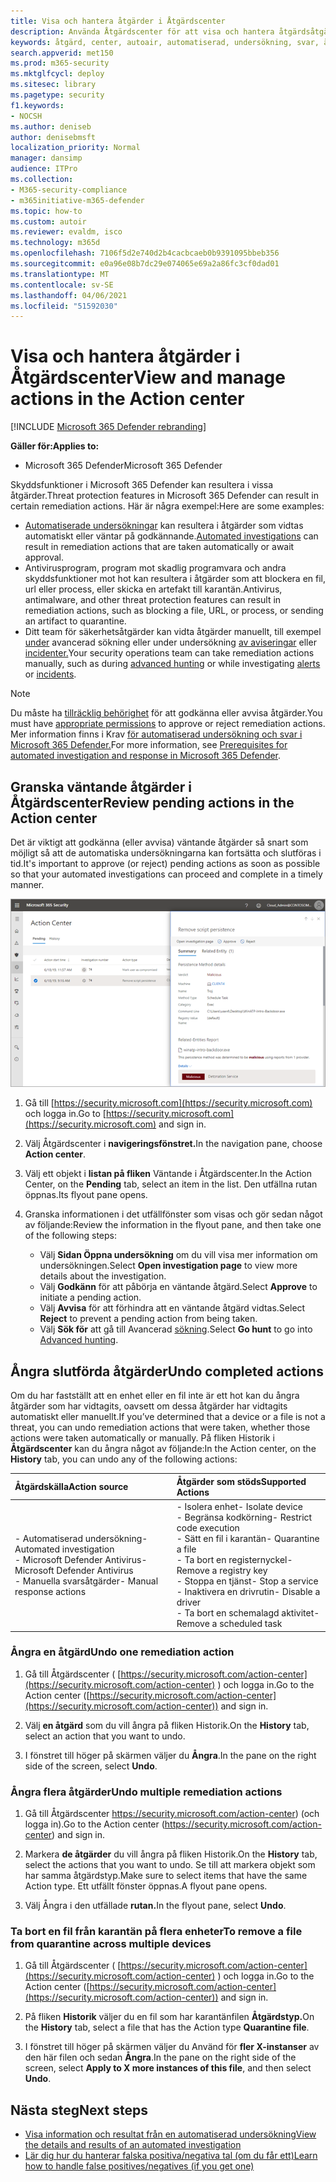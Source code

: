 ```yaml
---
title: Visa och hantera åtgärder i Åtgärdscenter
description: Använda Åtgärdscenter för att visa och hantera åtgärdsåtgärder
keywords: åtgärd, center, autoair, automatiserad, undersökning, svar, åtgärd
search.appverid: met150
ms.prod: m365-security
ms.mktglfcycl: deploy
ms.sitesec: library
ms.pagetype: security
f1.keywords:
- NOCSH
ms.author: deniseb
author: denisebmsft
localization_priority: Normal
manager: dansimp
audience: ITPro
ms.collection:
- M365-security-compliance
- m365initiative-m365-defender
ms.topic: how-to
ms.custom: autoir
ms.reviewer: evaldm, isco
ms.technology: m365d
ms.openlocfilehash: 7106f5d2e740d2b4cacbcaeb0b9391095bbeb356
ms.sourcegitcommit: e0a96e08b7dc29e074065e69a2a86fc3cf0dad01
ms.translationtype: MT
ms.contentlocale: sv-SE
ms.lasthandoff: 04/06/2021
ms.locfileid: "51592030"
---
```

# <a name="view-and-manage-actions-in-the-action-center"></a><span data-ttu-id="98b34-104">Visa och hantera åtgärder i Åtgärdscenter</span><span class="sxs-lookup"><span data-stu-id="98b34-104">View and manage actions in the Action center</span></span>

[!INCLUDE [Microsoft 365 Defender rebranding](../includes/microsoft-defender.md)]


<span data-ttu-id="98b34-105">**Gäller för:**</span><span class="sxs-lookup"><span data-stu-id="98b34-105">**Applies to:**</span></span>
- <span data-ttu-id="98b34-106">Microsoft 365 Defender</span><span class="sxs-lookup"><span data-stu-id="98b34-106">Microsoft 365 Defender</span></span>

<span data-ttu-id="98b34-107">Skyddsfunktioner i Microsoft 365 Defender kan resultera i vissa åtgärder.</span><span class="sxs-lookup"><span data-stu-id="98b34-107">Threat protection features in Microsoft 365 Defender can result in certain remediation actions.</span></span> <span data-ttu-id="98b34-108">Här är några exempel:</span><span class="sxs-lookup"><span data-stu-id="98b34-108">Here are some examples:</span></span>
- <span data-ttu-id="98b34-109">[Automatiserade undersökningar](m365d-autoir.md) kan resultera i åtgärder som vidtas automatiskt eller väntar på godkännande.</span><span class="sxs-lookup"><span data-stu-id="98b34-109">[Automated investigations](m365d-autoir.md) can result in remediation actions that are taken automatically or await approval.</span></span>
- <span data-ttu-id="98b34-110">Antivirusprogram, program mot skadlig programvara och andra skyddsfunktioner mot hot kan resultera i åtgärder som att blockera en fil, url eller process, eller skicka en artefakt till karantän.</span><span class="sxs-lookup"><span data-stu-id="98b34-110">Antivirus, antimalware, and other threat protection features can result in remediation actions, such as blocking a file, URL, or process, or sending an artifact to quarantine.</span></span>
- <span data-ttu-id="98b34-111">Ditt team för säkerhetsåtgärder kan vidta åtgärder manuellt, till exempel [under](advanced-hunting-overview.md) avancerad sökning eller under undersökning [av aviseringar](investigate-alerts.md) eller [incidenter.](investigate-incidents.md)</span><span class="sxs-lookup"><span data-stu-id="98b34-111">Your security operations team can take remediation actions manually, such as during [advanced hunting](advanced-hunting-overview.md) or while investigating [alerts](investigate-alerts.md) or [incidents](investigate-incidents.md).</span></span>

> [!NOTE]
> <span data-ttu-id="98b34-112">Du måste ha [tillräcklig behörighet](m365d-action-center.md#required-permissions-for-action-center-tasks) för att godkänna eller avvisa åtgärder.</span><span class="sxs-lookup"><span data-stu-id="98b34-112">You must have [appropriate permissions](m365d-action-center.md#required-permissions-for-action-center-tasks) to approve or reject remediation actions.</span></span> <span data-ttu-id="98b34-113">Mer information finns i Krav [för automatiserad undersökning och svar i Microsoft 365 Defender.](m365d-configure-auto-investigation-response.md#prerequisites-for-automated-investigation-and-response-in-microsoft-365-defender)</span><span class="sxs-lookup"><span data-stu-id="98b34-113">For more information, see [Prerequisites for automated investigation and response in Microsoft 365 Defender](m365d-configure-auto-investigation-response.md#prerequisites-for-automated-investigation-and-response-in-microsoft-365-defender).</span></span>

## <a name="review-pending-actions-in-the-action-center"></a><span data-ttu-id="98b34-114">Granska väntande åtgärder i Åtgärdscenter</span><span class="sxs-lookup"><span data-stu-id="98b34-114">Review pending actions in the Action center</span></span>

<span data-ttu-id="98b34-115">Det är viktigt att godkänna (eller avvisa) väntande åtgärder så snart som möjligt så att de automatiska undersökningarna kan fortsätta och slutföras i tid.</span><span class="sxs-lookup"><span data-stu-id="98b34-115">It's important to approve (or reject) pending actions as soon as possible so that your automated investigations can proceed and complete in a timely manner.</span></span> 

![Godkänna eller avvisa en åtgärd](../../media/air-actioncenter-itemselected.png)

1. <span data-ttu-id="98b34-117">Gå till [https://security.microsoft.com](https://security.microsoft.com) och logga in.</span><span class="sxs-lookup"><span data-stu-id="98b34-117">Go to [https://security.microsoft.com](https://security.microsoft.com) and sign in.</span></span> 

2. <span data-ttu-id="98b34-118">Välj Åtgärdscenter i **navigeringsfönstret.**</span><span class="sxs-lookup"><span data-stu-id="98b34-118">In the navigation pane, choose **Action center**.</span></span> 

3. <span data-ttu-id="98b34-119">Välj ett objekt i **listan på fliken** Väntande i Åtgärdscenter.</span><span class="sxs-lookup"><span data-stu-id="98b34-119">In the Action Center, on the **Pending** tab, select an item in the list.</span></span> <span data-ttu-id="98b34-120">Den utfällna rutan öppnas.</span><span class="sxs-lookup"><span data-stu-id="98b34-120">Its flyout pane opens.</span></span>

4. <span data-ttu-id="98b34-121">Granska informationen i det utfällfönster som visas och gör sedan något av följande:</span><span class="sxs-lookup"><span data-stu-id="98b34-121">Review the information in the flyout pane, and then take one of the following steps:</span></span>
   - <span data-ttu-id="98b34-122">Välj **Sidan Öppna undersökning** om du vill visa mer information om undersökningen.</span><span class="sxs-lookup"><span data-stu-id="98b34-122">Select **Open investigation page** to view more details about the investigation.</span></span>
   - <span data-ttu-id="98b34-123">Välj **Godkänn** för att påbörja en väntande åtgärd.</span><span class="sxs-lookup"><span data-stu-id="98b34-123">Select **Approve** to initiate a pending action.</span></span>
   - <span data-ttu-id="98b34-124">Välj **Avvisa** för att förhindra att en väntande åtgärd vidtas.</span><span class="sxs-lookup"><span data-stu-id="98b34-124">Select **Reject** to prevent a pending action from being taken.</span></span>
   - <span data-ttu-id="98b34-125">Välj **Sök för** att gå till Avancerad [sökning](advanced-hunting-overview.md).</span><span class="sxs-lookup"><span data-stu-id="98b34-125">Select **Go hunt** to go into [Advanced hunting](advanced-hunting-overview.md).</span></span> 

## <a name="undo-completed-actions"></a><span data-ttu-id="98b34-126">Ångra slutförda åtgärder</span><span class="sxs-lookup"><span data-stu-id="98b34-126">Undo completed actions</span></span>

<span data-ttu-id="98b34-127">Om du har fastställt att en enhet eller en fil inte är ett hot kan du ångra åtgärder som har vidtagits, oavsett om dessa åtgärder har vidtagits automatiskt eller manuellt.</span><span class="sxs-lookup"><span data-stu-id="98b34-127">If you’ve determined that a device or a file is not a threat, you can undo remediation actions that were taken, whether those actions were taken automatically or manually.</span></span> <span data-ttu-id="98b34-128">På fliken Historik i **Åtgärdscenter** kan du ångra något av följande:</span><span class="sxs-lookup"><span data-stu-id="98b34-128">In the Action center, on the **History** tab, you can undo any of the following actions:</span></span>  

| <span data-ttu-id="98b34-129">Åtgärdskälla</span><span class="sxs-lookup"><span data-stu-id="98b34-129">Action source</span></span> | <span data-ttu-id="98b34-130">Åtgärder som stöds</span><span class="sxs-lookup"><span data-stu-id="98b34-130">Supported Actions</span></span> |
|:---|:---|
| <span data-ttu-id="98b34-131">- Automatiserad undersökning</span><span class="sxs-lookup"><span data-stu-id="98b34-131">- Automated investigation</span></span> <br/><span data-ttu-id="98b34-132">- Microsoft Defender Antivirus</span><span class="sxs-lookup"><span data-stu-id="98b34-132">- Microsoft Defender Antivirus</span></span> <br/><span data-ttu-id="98b34-133">- Manuella svarsåtgärder</span><span class="sxs-lookup"><span data-stu-id="98b34-133">- Manual response actions</span></span> | <span data-ttu-id="98b34-134">- Isolera enhet</span><span class="sxs-lookup"><span data-stu-id="98b34-134">- Isolate device</span></span> <br/><span data-ttu-id="98b34-135">- Begränsa kodkörning</span><span class="sxs-lookup"><span data-stu-id="98b34-135">- Restrict code execution</span></span> <br/><span data-ttu-id="98b34-136">- Sätt en fil i karantän</span><span class="sxs-lookup"><span data-stu-id="98b34-136">- Quarantine a file</span></span> <br/><span data-ttu-id="98b34-137">- Ta bort en registernyckel</span><span class="sxs-lookup"><span data-stu-id="98b34-137">- Remove a registry key</span></span> <br/><span data-ttu-id="98b34-138">- Stoppa en tjänst</span><span class="sxs-lookup"><span data-stu-id="98b34-138">- Stop a service</span></span> <br/><span data-ttu-id="98b34-139">- Inaktivera en drivrutin</span><span class="sxs-lookup"><span data-stu-id="98b34-139">- Disable a driver</span></span> <br/><span data-ttu-id="98b34-140">- Ta bort en schemalagd aktivitet</span><span class="sxs-lookup"><span data-stu-id="98b34-140">- Remove a scheduled task</span></span> |

### <a name="undo-one-remediation-action"></a><span data-ttu-id="98b34-141">Ångra en åtgärd</span><span class="sxs-lookup"><span data-stu-id="98b34-141">Undo one remediation action</span></span>

1. <span data-ttu-id="98b34-142">Gå till Åtgärdscenter ( [https://security.microsoft.com/action-center](https://security.microsoft.com/action-center) ) och logga in.</span><span class="sxs-lookup"><span data-stu-id="98b34-142">Go to the Action center ([https://security.microsoft.com/action-center](https://security.microsoft.com/action-center)) and sign in.</span></span>

2. <span data-ttu-id="98b34-143">Välj **en åtgärd** som du vill ångra på fliken Historik.</span><span class="sxs-lookup"><span data-stu-id="98b34-143">On the **History** tab, select an action that you want to undo.</span></span>

3. <span data-ttu-id="98b34-144">I fönstret till höger på skärmen väljer du **Ångra**.</span><span class="sxs-lookup"><span data-stu-id="98b34-144">In the pane on the right side of the screen, select **Undo**.</span></span>

### <a name="undo-multiple-remediation-actions"></a><span data-ttu-id="98b34-145">Ångra flera åtgärder</span><span class="sxs-lookup"><span data-stu-id="98b34-145">Undo multiple remediation actions</span></span>

1. <span data-ttu-id="98b34-146">Gå till Åtgärdscenter https://security.microsoft.com/action-center) (och logga in).</span><span class="sxs-lookup"><span data-stu-id="98b34-146">Go to the Action center (https://security.microsoft.com/action-center) and sign in.</span></span>

2. <span data-ttu-id="98b34-147">Markera **de åtgärder** du vill ångra på fliken Historik.</span><span class="sxs-lookup"><span data-stu-id="98b34-147">On the **History** tab, select the actions that you want to undo.</span></span> <span data-ttu-id="98b34-148">Se till att markera objekt som har samma åtgärdstyp.</span><span class="sxs-lookup"><span data-stu-id="98b34-148">Make sure to select items that have the same Action type.</span></span> <span data-ttu-id="98b34-149">Ett utfällt fönster öppnas.</span><span class="sxs-lookup"><span data-stu-id="98b34-149">A flyout pane opens.</span></span>

3. <span data-ttu-id="98b34-150">Välj Ångra i den utfällade **rutan.**</span><span class="sxs-lookup"><span data-stu-id="98b34-150">In the flyout pane, select **Undo**.</span></span>

### <a name="to-remove-a-file-from-quarantine-across-multiple-devices"></a><span data-ttu-id="98b34-151">Ta bort en fil från karantän på flera enheter</span><span class="sxs-lookup"><span data-stu-id="98b34-151">To remove a file from quarantine across multiple devices</span></span> 

1. <span data-ttu-id="98b34-152">Gå till Åtgärdscenter ( [https://security.microsoft.com/action-center](https://security.microsoft.com/action-center) ) och logga in.</span><span class="sxs-lookup"><span data-stu-id="98b34-152">Go to the Action center ([https://security.microsoft.com/action-center](https://security.microsoft.com/action-center)) and sign in.</span></span>

2. <span data-ttu-id="98b34-153">På fliken **Historik** väljer du en fil som har karantänfilen **Åtgärdstyp.**</span><span class="sxs-lookup"><span data-stu-id="98b34-153">On the **History** tab, select a file that has the Action type **Quarantine file**.</span></span>

3. <span data-ttu-id="98b34-154">I fönstret till höger på skärmen väljer du Använd för **fler X-instanser** av den här filen och sedan **Ångra**.</span><span class="sxs-lookup"><span data-stu-id="98b34-154">In the pane on the right side of the screen, select **Apply to X more instances of this file**, and then select **Undo**.</span></span>

## <a name="next-steps"></a><span data-ttu-id="98b34-155">Nästa steg</span><span class="sxs-lookup"><span data-stu-id="98b34-155">Next steps</span></span>

- [<span data-ttu-id="98b34-156">Visa information och resultat från en automatiserad undersökning</span><span class="sxs-lookup"><span data-stu-id="98b34-156">View the details and results of an automated investigation</span></span>](m365d-autoir-results.md)
- [<span data-ttu-id="98b34-157">Lär dig hur du hanterar falska positiva/negativa tal (om du får ett)</span><span class="sxs-lookup"><span data-stu-id="98b34-157">Learn how to handle false positives/negatives (if you get one)</span></span>](m365d-autoir-report-false-positives-negatives.md)

